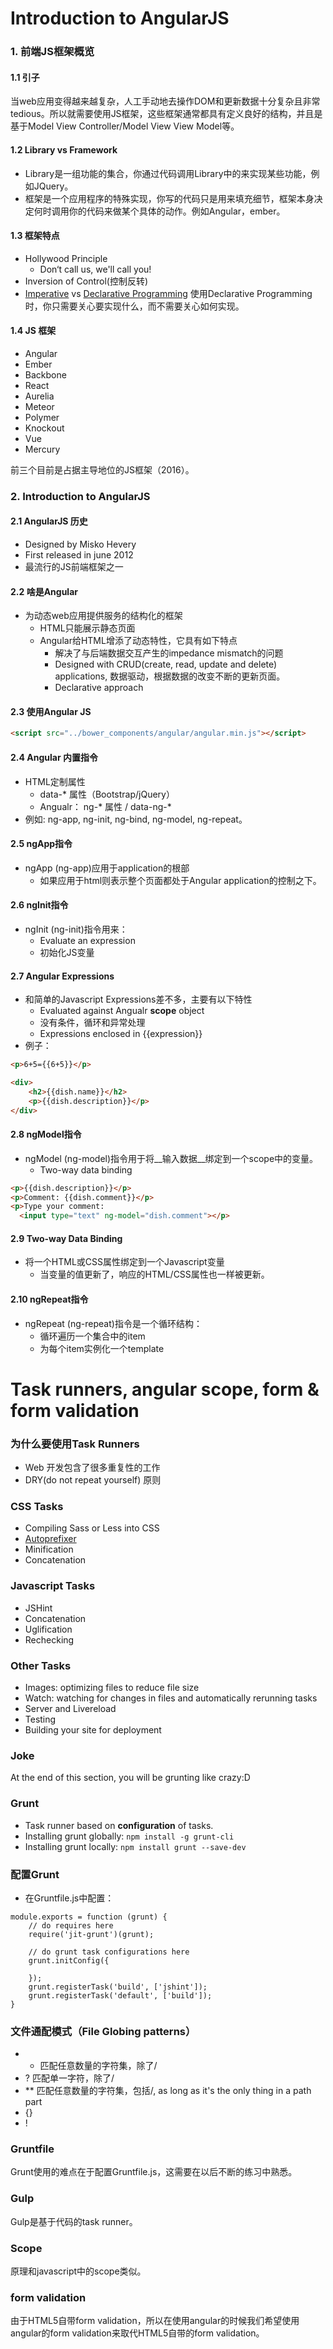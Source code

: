 # Introduction to AngularJS

### 1. 前端JS框架概览

#### 1.1 引子
当web应用变得越来越复杂，人工手动地去操作DOM和更新数据十分复杂且非常tedious。所以就需要使用JS框架，这些框架通常都具有定义良好的结构，并且是基于Model View Controller/Model View View Model等。

#### 1.2 Library vs Framework
- Library是一组功能的集合，你通过代码调用Library中的来实现某些功能，例如JQuery。
- 框架是一个应用程序的特殊实现，你写的代码只是用来填充细节，框架本身决定何时调用你的代码来做某个具体的动作。例如Angular，ember。

#### 1.3 框架特点
- Hollywood Principle
  - Don‘t call us, we'll call you!
- Inversion of Control(控制反转)
- [Imperative](https://en.wikipedia.org/wiki/Imperative_programming) vs [Declarative Programming](https://en.wikipedia.org/wiki/Declarative_programming)
使用Declarative Programming时，你只需要关心要实现什么，而不需要关心如何实现。

#### 1.4 JS 框架
- Angular
- Ember
- Backbone
- React
- Aurelia
- Meteor
- Polymer
- Knockout
- Vue
- Mercury

前三个目前是占据主导地位的JS框架（2016）。

### 2. Introduction to AngularJS
#### 2.1 AngularJS 历史
- Designed by Misko Hevery
- First released in june 2012
- 最流行的JS前端框架之一

#### 2.2 啥是Angular
- 为动态web应用提供服务的结构化的框架
  - HTML只能展示静态页面
  - Angular给HTML增添了动态特性，它具有如下特点
    - 解决了与后端数据交互产生的impedance mismatch的问题
    - Designed with CRUD(create, read, update and delete) applications, 数据驱动，根据数据的改变不断的更新页面。
    - Declarative approach

#### 2.3 使用Angular JS
```html
<script src="../bower_components/angular/angular.min.js"></script>
```

#### 2.4 Angular 内置指令
- HTML定制属性
  - data-* 属性（Bootstrap/jQuery）
  - Angualr： ng-* 属性 / data-ng-*
- 例如: ng-app, ng-init, ng-bind, ng-model, ng-repeat。

#### 2.5 ngApp指令
- ngApp (ng-app)应用于application的根部
  - 如果应用于html则表示整个页面都处于Angular application的控制之下。

#### 2.6 ngInit指令
- ngInit (ng-init)指令用来：
  - Evaluate an expression
  - 初始化JS变量

#### 2.7 Angular Expressions
- 和简单的Javascript Expressions差不多，主要有以下特性
  - Evaluated against Angualr __scope__ object
  - 没有条件，循环和异常处理
  - Expressions enclosed in {{expression}}
- 例子：
```html
<p>6+5={{6+5}}</p>

<div>
    <h2>{{dish.name}}</h2>
    <p>{{dish.description}}</p>
</div>
```

#### 2.8 ngModel指令
- ngModel (ng-model)指令用于将__输入数据__绑定到一个scope中的变量。
  - Two-way data binding
```html
<p>{{dish.description}}</p>
<p>Comment: {{dish.comment}}</p>
<p>Type your comment:
  <input type="text" ng-model="dish.comment"></p>
```

#### 2.9 Two-way Data Binding
- 将一个HTML或CSS属性绑定到一个Javascript变量
  - 当变量的值更新了，响应的HTML/CSS属性也一样被更新。

#### 2.10 ngRepeat指令
- ngRepeat (ng-repeat)指令是一个循环结构：
  - 循环遍历一个集合中的item
  - 为每个item实例化一个template


# Task runners, angular scope, form & form validation

### 为什么要使用Task Runners
- Web 开发包含了很多重复性的工作
- DRY(do not repeat yourself) 原则

### CSS Tasks
- Compiling Sass or Less into CSS
- [Autoprefixer](http://www.w3cplus.com/css3/autoprefixer-css-vender-prefixes.html)
- Minification
- Concatenation

### Javascript Tasks
- JSHint
- Concatenation
- Uglification
- Rechecking

### Other Tasks
- Images: optimizing files to reduce file size
- Watch: watching for changes in files and automatically rerunning tasks
- Server and Livereload
- Testing
- Building your site for deployment

### Joke
At the end of this section, you will be grunting like crazy:D

### Grunt
- Task runner based on __configuration__ of tasks.
- Installing grunt globally: `npm install -g grunt-cli`
- Installing grunt locally: `npm install grunt --save-dev`

### 配置Grunt
- 在Gruntfile.js中配置：
```
module.exports = function (grunt) {
    // do requires here
    require('jit-grunt')(grunt);

    // do grunt task configurations here
    grunt.initConfig({

    });
    grunt.registerTask('build', ['jshint']);
    grunt.registerTask('default', ['build']);
}
```

### 文件通配模式（File Globing patterns）
- * 匹配任意数量的字符集，除了/
- ? 匹配单一字符，除了/
- ** 匹配任意数量的字符集，包括/, as long as it's the only thing in a path part
- {}
- !

### Gruntfile
Grunt使用的难点在于配置Gruntfile.js，这需要在以后不断的练习中熟悉。

### Gulp
Gulp是基于代码的task runner。

### Scope
原理和javascript中的scope类似。

### form validation
由于HTML5自带form validation，所以在使用angular的时候我们希望使用angular的form validation来取代HTML5自带的form validation。
